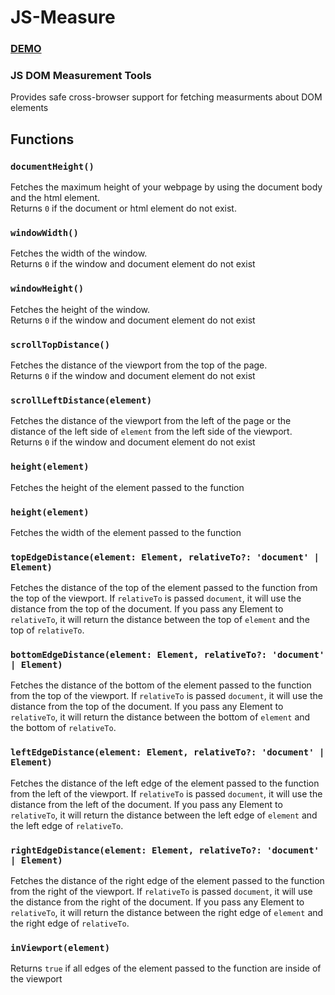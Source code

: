 # JS-Measure

### [DEMO](https://js-measure.vercel.app)
### JS DOM Measurement Tools
Provides safe cross-browser support for fetching measurments about DOM elements

## Functions

### `documentHeight()`
Fetches the maximum height of your webpage by using the document body and the html element.  
Returns `0` if the document or html element do not exist.

### `windowWidth()`
Fetches the width of the window.  
Returns `0` if the window and document element do not exist

### `windowHeight()`
Fetches the height of the window.  
Returns `0` if the window and document element do not exist

### `scrollTopDistance()`
Fetches the distance of the viewport from the top of the page.  
Returns `0` if the window and document element do not exist

### `scrollLeftDistance(element)`
Fetches the distance of the viewport from the left of the page or the distance of the left side of `element` from the left side of the viewport.  
Returns `0` if the window and document element do not exist

### `height(element)`
Fetches the height of the element passed to the function

### `height(element)`
Fetches the width of the element passed to the function

### `topEdgeDistance(element: Element, relativeTo?: 'document' | Element)`
Fetches the distance of the top of the element passed to the function from the top of the viewport. If `relativeTo` is passed `document`, it will use the distance from the top of the document. If you pass any Element to `relativeTo`, it will return the distance between the top of `element` and the top of `relativeTo`.

### `bottomEdgeDistance(element: Element, relativeTo?: 'document' | Element)`
Fetches the distance of the bottom of the element passed to the function from the top of the viewport. If `relativeTo` is passed `document`, it will use the distance from the top of the document. If you pass any Element to `relativeTo`, it will return the distance between the bottom of `element` and the bottom of `relativeTo`.

### `leftEdgeDistance(element: Element, relativeTo?: 'document' | Element)`
Fetches the distance of the left edge of the element passed to the function from the left of the viewport.  If `relativeTo` is passed `document`, it will use the distance from the left of the document. If you pass any Element to `relativeTo`, it will return the distance between the left edge of `element` and the left edge of `relativeTo`.

### `rightEdgeDistance(element: Element, relativeTo?: 'document' | Element)`
Fetches the distance of the right edge of the element passed to the function from the right of the viewport. If `relativeTo` is passed `document`, it will use the distance from the right of the document. If you pass any Element to `relativeTo`, it will return the distance between the right edge of `element` and the right edge of `relativeTo`.

### `inViewport(element)`
Returns `true` if all edges of the element passed to the function are inside of the viewport
